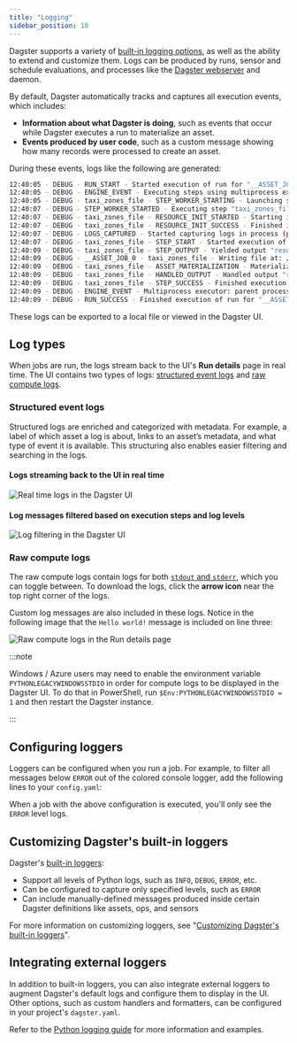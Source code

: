```yaml
---
title: "Logging"
sidebar_position: 10
---
```


Dagster supports a variety of [built-in logging options](/api/python-api/loggers#built-in-loggers), as well as the ability to extend and customize them. Logs can be produced by runs, sensor and schedule evaluations, and processes like the [Dagster webserver](/guides/operate/webserver) and daemon.

By default, Dagster automatically tracks and captures all execution events, which includes:

- **Information about what Dagster is doing**, such as events that occur while Dagster executes a run to materialize an asset.
- **Events produced by user code**, such as a custom message showing how many records were processed to create an asset.

During these events, logs like the following are generated:

```bash
12:40:05 - DEBUG - RUN_START - Started execution of run for "__ASSET_JOB_0".
12:40:05 - DEBUG - ENGINE_EVENT - Executing steps using multiprocess executor: parent process (pid: 86387)
12:40:05 - DEBUG - taxi_zones_file - STEP_WORKER_STARTING - Launching subprocess for "taxi_zones_file".
12:40:07 - DEBUG - STEP_WORKER_STARTED - Executing step "taxi_zones_file" in subprocess.
12:40:07 - DEBUG - taxi_zones_file - RESOURCE_INIT_STARTED - Starting initialization of resources [io_manager].
12:40:07 - DEBUG - taxi_zones_file - RESOURCE_INIT_SUCCESS - Finished initialization of resources [io_manager].
12:40:07 - DEBUG - LOGS_CAPTURED - Started capturing logs in process (pid: 86390).
12:40:07 - DEBUG - taxi_zones_file - STEP_START - Started execution of step "taxi_zones_file".
12:40:09 - DEBUG - taxi_zones_file - STEP_OUTPUT - Yielded output "result" of type "Any". (Type check passed).
12:40:09 - DEBUG - __ASSET_JOB_0 - taxi_zones_file - Writing file at: /Users/erincochran/Desktop/dagster-examples/project-dagster-university/tmpfxsoltsc/storage/taxi_zones_file using PickledObjectFilesystemIOManager...
12:40:09 - DEBUG - taxi_zones_file - ASSET_MATERIALIZATION - Materialized value taxi_zones_file.
12:40:09 - DEBUG - taxi_zones_file - HANDLED_OUTPUT - Handled output "result" using IO manager "io_manager"
12:40:09 - DEBUG - taxi_zones_file - STEP_SUCCESS - Finished execution of step "taxi_zones_file" in 1.17s.
12:40:09 - DEBUG - ENGINE_EVENT - Multiprocess executor: parent process exiting after 4.38s (pid: 86387)
12:40:09 - DEBUG - RUN_SUCCESS - Finished execution of run for "__ASSET_JOB_0".
```

These logs can be exported to a local file or viewed in the Dagster UI.

## Log types

When jobs are run, the logs stream back to the UI's **Run details** page in real time. The UI contains two types of logs: [structured event logs](#structured-event-logs) and [raw compute logs](#raw-compute-logs).

### Structured event logs

Structured logs are enriched and categorized with metadata. For example, a label of which asset a log is about, links to an asset’s metadata, and what type of event it is available. This structuring also enables easier filtering and searching in the logs.

#### Logs streaming back to the UI in real time

![Real time logs in the Dagster UI](/images/guides/monitor/logging/job-log-ui.png)

#### Log messages filtered based on execution steps and log levels

![Log filtering in the Dagster UI](/images/guides/monitor/logging/job-ui-filter.png)

### Raw compute logs

The raw compute logs contain logs for both [`stdout` and `stderr`](https://stackoverflow.com/questions/3385201/confused-about-stdin-stdout-and-stderr), which you can toggle between. To download the logs, click the **arrow icon** near the top right corner of the logs.

Custom log messages are also included in these logs. Notice in the following image that the `Hello world!` message is included on line three:

![Raw compute logs in the Run details page](/images/guides/monitor/logging/loggers-compute-logs.png)

:::note

Windows / Azure users may need to enable the environment variable `PYTHONLEGACYWINDOWSSTDIO` in order for compute logs to be displayed in the Dagster UI. To do that in PowerShell, run `$Env:PYTHONLEGACYWINDOWSSTDIO = 1` and then restart the Dagster instance.

:::

## Configuring loggers

Loggers can be configured when you run a job. For example, to filter all messages below `ERROR` out of the colored console logger, add the following lines to your `config.yaml`:


<CodeExample path="docs_snippets/docs_snippets/concepts/logging/config.yaml" />

When a job with the above configuration is executed, you'll only see the `ERROR` level logs.

## Customizing Dagster's built-in loggers

Dagster's [built-in loggers](/api/python-api/loggers#built-in-loggers):

- Support all levels of Python logs, such as `INFO`, `DEBUG`, `ERROR`, etc.
- Can be configured to capture only specified levels, such as `ERROR`
- Can include manually-defined messages produced inside certain Dagster definitions like assets, ops, and sensors

For more information on customizing loggers, see "[Customizing Dagster's built-in loggers](custom-logging)".

## Integrating external loggers

In addition to built-in loggers, you can also integrate external loggers to augment Dagster's default logs and configure them to display in the UI. Other options, such as custom handlers and formatters, can be configured in your project's `dagster.yaml`.

Refer to the [Python logging guide](/guides/monitor/logging/python-logging) for more information and examples.
